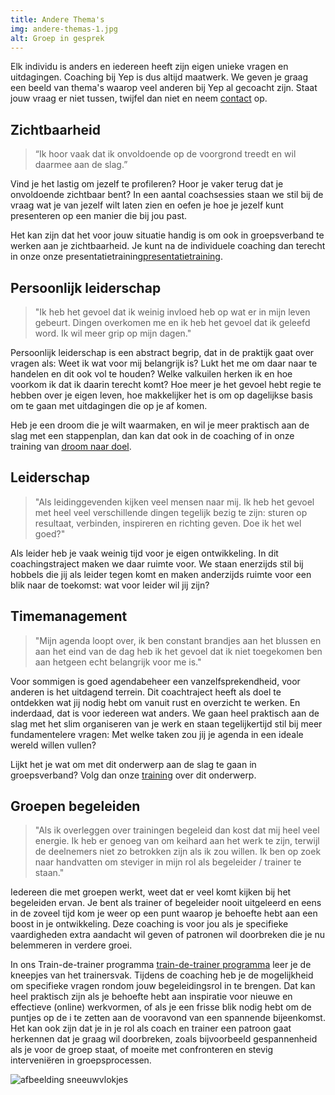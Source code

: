 ```yaml
---
title: Andere Thema's
img: andere-themas-1.jpg
alt: Groep in gesprek
---
```


Elk individu is anders en iedereen heeft zijn eigen unieke vragen en uitdagingen. Coaching bij Yep is dus altijd maatwerk. We geven je graag een beeld van thema's waarop veel anderen bij Yep al gecoacht zijn. Staat jouw vraag er niet tussen, twijfel dan niet en neem [contact](/contact/) op.

## Zichtbaarheid

> “Ik hoor vaak dat ik onvoldoende op de voorgrond treedt en wil daarmee aan de slag.”

Vind je het lastig om jezelf te profileren? Hoor je vaker terug dat je onvoldoende zichtbaar bent? In een aantal coachsessies staan we stil bij de vraag wat je van jezelf wilt laten zien en oefen je hoe je jezelf kunt presenteren op een manier die bij jou past.

Het kan zijn dat het voor jouw situatie handig is om ook in groepsverband te werken aan je zichtbaarheid. Je kunt na de individuele coaching dan terecht in onze onze presentatietraining[presentatietraining](/trainingen/).

## Persoonlijk leiderschap

> "Ik heb het gevoel dat ik weinig invloed heb op wat er in mijn leven gebeurt. Dingen overkomen me en ik heb het gevoel dat ik geleefd word. Ik wil meer grip op mijn dagen."

Persoonlijk leiderschap is een abstract begrip, dat in de praktijk gaat over vragen als: Weet ik wat voor mij belangrijk is? Lukt het me om daar naar te handelen en dit ook vol te houden? Welke valkuilen herken ik en hoe voorkom ik dat ik daarin terecht komt? Hoe meer je het gevoel hebt regie te hebben over je eigen leven, hoe makkelijker het is om op dagelijkse basis om te gaan met uitdagingen die op je af komen.

Heb je een droom die je wilt waarmaken, en wil je meer praktisch aan de slag met een stappenplan, dan kan dat ook in de coaching of in onze training van [droom naar doel](/trainingen/).

## Leiderschap

> "Als leidinggevenden kijken veel mensen naar mij. Ik heb het gevoel met heel veel verschillende dingen tegelijk bezig te zijn: sturen op resultaat, verbinden, inspireren en richting geven. Doe ik het wel goed?"

Als leider heb je vaak weinig tijd voor je eigen ontwikkeling. In dit coachingstraject maken we daar ruimte voor. We staan enerzijds stil bij hobbels die jij als leider tegen komt en maken anderzijds ruimte voor een blik naar de toekomst: wat voor leider wil jij zijn?

## Timemanagement

> "Mijn agenda loopt over, ik ben constant brandjes aan het blussen en aan het eind van de dag heb ik het gevoel dat ik niet toegekomen ben aan hetgeen echt belangrijk voor me is."

Voor sommigen is goed agendabeheer een vanzelfsprekendheid, voor anderen is het uitdagend terrein. Dit coachtraject heeft als doel te ontdekken wat jij nodig hebt om vanuit rust en overzicht te werken. En inderdaad, dat is voor iedereen wat anders. We gaan heel praktisch aan de slag met het slim organiseren van je werk en staan tegelijkertijd stil bij meer fundamentelere vragen: Met welke taken zou jij je agenda in een ideale wereld willen vullen?

Lijkt het je wat om met dit onderwerp aan de slag te gaan in groepsverband? Volg dan onze [training](/trainingen/) over dit onderwerp.

## Groepen begeleiden

> "Als ik overleggen over trainingen begeleid dan kost dat mij heel veel energie. Ik heb er genoeg van om keihard aan het werk te zijn, terwijl de deelnemers niet zo betrokken zijn als ik zou willen. Ik ben op zoek naar handvatten om steviger in mijn rol als begeleider / trainer te staan."

Iedereen die met groepen werkt, weet dat er veel komt kijken bij het begeleiden ervan. Je bent als trainer of begeleider nooit uitgeleerd en eens in de zoveel tijd kom je weer op een punt waarop je behoefte hebt aan een boost in je ontwikkeling. Deze coaching is voor jou als je specifieke vaardigheden extra aandacht wil geven of patronen wil doorbreken die je nu belemmeren in verdere groei.

In ons Train-de-trainer programma [train-de-trainer programma](/trainingen/) leer je de kneepjes van het trainersvak. Tijdens de coaching heb je de mogelijkheid om specifieke vragen rondom jouw begeleidingsrol in te brengen. Dat kan heel praktisch zijn als je behoefte hebt aan inspiratie voor nieuwe en effectieve (online) werkvormen, of als je een frisse blik nodig hebt om de puntjes op de i te zetten aan de vooravond van een spannende bijeenkomst. Het kan ook zijn dat je in je rol als coach en trainer een patroon gaat herkennen dat je graag wil doorbreken, zoals bijvoorbeeld gespannenheid als je voor de groep staat, of moeite met confronteren en stevig interveniëren in groepsprocessen.

![afbeelding sneeuwvlokjes](./andere-themas-2.jpg)

